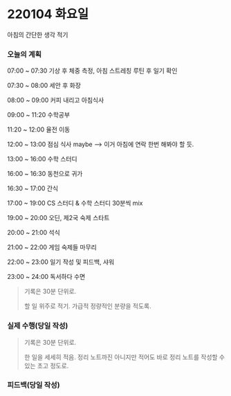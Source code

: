 # 220104 화요일

아침의 간단한 생각 적기

### 오늘의 계획

07:00 ~ 07:30 기상 후 체중 측정, 아침 스트레칭 루틴 후 일기 확인

07:30 ~ 08:00 세안 후 화장

08:00 ~ 09:00 커피 내리고 아침식사

09:00 ~ 11:20 수학공부

11:20 ~ 12:00 율전 이동

12:00 ~ 13:00 점심 식사 maybe --> 이거 아침에 연락 한번 해봐야 할 듯.

13:00 ~ 16:00 수학 스터디

16:00 ~ 16:30 동천으로 귀가

16:30 ~ 17:00 간식

17:00 ~ 19:00 CS 스터디 & 수학 스터디 30분씩 mix

19:00 ~ 20:00 오딘, 제2국 숙제 스타트

20:00 ~ 21:00 석식

21:00 ~ 22:00 게임 숙제들 마무리

22:00 ~ 23:00 일기 작성 및 피드백, 샤워

23:00 ~ 24:00 독서하다 수면



> 기록은 30분 단위로.
>
> 할 일 위주로 적기. 가급적 정량적인 분량을 적도록.

### 실제 수행(당일 작성)

> 기록은 30분 단위로.
>
> 한 일을 세세히 적음. 정리 노트까진 아니지만 적어도 바로 정리 노트를 작성할 수 있는 초고 정도로.

### 피드백(당일 작성)


